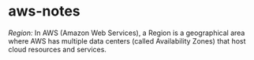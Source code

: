 # aws-notes

*Region:* In AWS (Amazon Web Services), a Region is a geographical area where AWS has multiple data centers (called Availability Zones) that host cloud resources and services.
